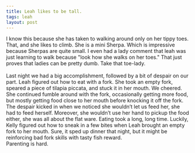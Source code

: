 ```yaml
---
title: Leah likes to be tall.
tags: leah
layout: post
---
```

I know this because she has taken to walking around only on her tippy toes.  That, and she likes to climb.  She is a mini Sherpa. Which is impressive because Sherpas are quite small.  I even had a lady comment that leah was just learning to walk because "look how she walks on her toes."  That just proves that ladies can be pretty dumb. Take that toe-lady.<br /><br />Last night we had a big accomplishment, followed by a bit of despair on our part.  Leah figured out how to eat with a fork. She took an empty fork, speared a piece of tilapia piccata, and stuck it in her mouth. We cheered. She continued fumble around with the fork, occasionally getting more food, but mostly getting food close to her mouth before knocking it off the fork. The despair kicked in when we noticed she wouldn’t let us feed her, she had to feed herself.  Moreover, she wouldn’t use her hand to pickup the food either, she was all about the flat ware. Eating took a long, long time.  Luckily, Kelly figured out how to sneak in a few bites when Leah brought an empty fork to her mouth.   Sure, it sped up dinner that night, but it might be reinforcing bad fork skills with tasty fish reward.  <br />Parenting is hard.
